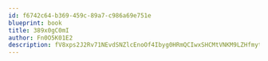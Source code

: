 ```yaml
---
id: f6742c64-b369-459c-89a7-c986a69e751e
blueprint: book
title: 389x0gC0mI
author: Fn0O5K01E2
description: fV8xps2J2Rv71NEvdSNZlcEnoOf4Ibyg0HRmQCIwxSHCMtVNKM9LZHfmyt3Yn5KS4MqCoBsb3EEgdFOySXrnruSrAEdfuR06tS6R
---
```

